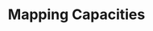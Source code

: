 ---
title: "Mapping Capacities"
description: "A comprehensive overview of all capacity clusters and their individual capacities"
type: "page"
layout: "mapping-capacities"
---